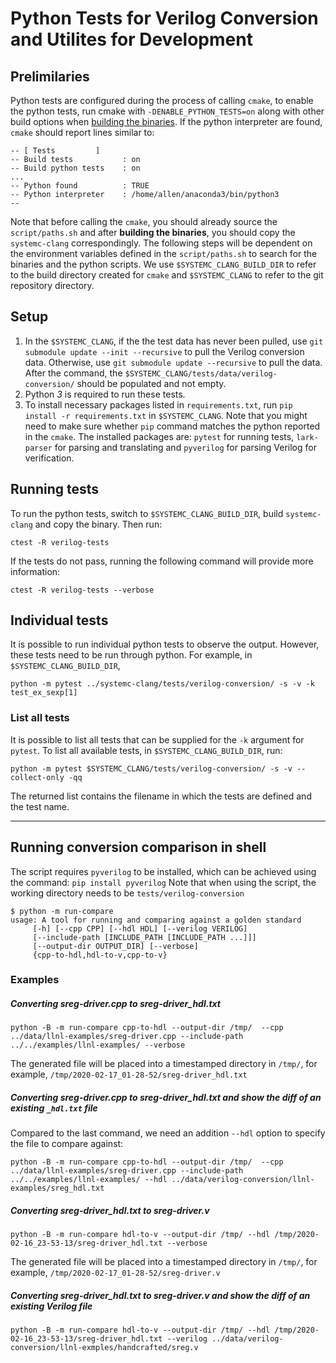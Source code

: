 # Python Tests for Verilog Conversion and Utilites for Development

## Prelimilaries
  Python tests are configured during the process of calling `cmake`, to enable the python tests, run cmake with `-DENABLE_PYTHON_TESTS=on` along with other build options when [building the binaries](doc/README.md#Installation).
  If the python interpreter are found, `cmake` should report lines similar to:
  ```
  -- [ Tests         ]
  -- Build tests           : on
  -- Build python tests    : on
  ...
  -- Python found          : TRUE
  -- Python interpreter    : /home/allen/anaconda3/bin/python3
  --
  ```
  Note that before calling the `cmake`, you should already source the `script/paths.sh` and after **building the binaries**, you should copy the `systemc-clang` correspondingly.
  The following steps will be dependent on the environment variables defined in the `script/paths.sh` to search for the binaries and the python scripts.
  We use `$SYSTEMC_CLANG_BUILD_DIR` to refer to the build directory created for `cmake` and `$SYSTEMC_CLANG` to refer to the git repository directory.

## Setup
  1. In the `$SYSTEMC_CLANG`, if the the test data has never been pulled, use `git submodule update --init --recursive` to pull the Verilog conversion data.
  Otherwise, use `git submodule update --recursive` to pull the data.
  After the command, the `$SYSTEMC_CLANG/tests/data/verilog-conversion/` should be populated and not empty.
  2. Python *3* is required to run these tests.
  3. To install necessary packages listed in `requirements.txt`, run `pip install -r requirements.txt` in `$SYSTEMC_CLANG`. 
  Note that you might need to make sure whether `pip` command matches the python reported in the `cmake`.
  The installed packages are: `pytest` for running tests, `lark-parser` for parsing and translating and `pyverilog` for parsing Verilog for verification.

## Running tests
  To run the python tests, switch to `$SYSTEMC_CLANG_BUILD_DIR`, build `systemc-clang` and copy the binary.
  Then run:
  ```
  ctest -R verilog-tests
  ``` 
  If the tests do not pass, running the following command will provide more information:
  ```
  ctest -R verilog-tests --verbose
  ```


## Individual tests
  It is possible to run individual python tests to observe the output.
  However, these tests need to be run through python.
  For example, in `$SYSTEMC_CLANG_BUILD_DIR`,
  ```
  python -m pytest ../systemc-clang/tests/verilog-conversion/ -s -v -k test_ex_sexp[1]
  ```


### List all tests
  It is possible to list all tests that can be supplied for the `-k` argument for `pytest`.
  To list all available tests, in `$SYSTEMC_CLANG_BUILD_DIR`, run:
  ```
  python -m pytest $SYSTEMC_CLANG/tests/verilog-conversion/ -s -v --collect-only -qq
  ```
  The returned list contains the filename in which the tests are defined and the test name.

---

## Running conversion comparison in shell
  The script requires `pyverilog` to be installed, which can be achieved using the command: `pip install pyverilog`
  Note that when using the script, the working directory needs to be `tests/verilog-conversion`
  ```
  $ python -m run-compare
  usage: A tool for running and comparing against a golden standard
       [-h] [--cpp CPP] [--hdl HDL] [--verilog VERILOG]
       [--include-path [INCLUDE_PATH [INCLUDE_PATH ...]]]
       [--output-dir OUTPUT_DIR] [--verbose]
       {cpp-to-hdl,hdl-to-v,cpp-to-v}
   ```
   
### Examples
##### Converting sreg-driver.cpp to sreg-driver_hdl.txt
   ```
   python -B -m run-compare cpp-to-hdl --output-dir /tmp/  --cpp ../data/llnl-examples/sreg-driver.cpp --include-path ../../examples/llnl-examples/ --verbose
   ```
   The generated file will be placed into a timestamped directory in `/tmp/`, for example, `/tmp/2020-02-17_01-28-52/sreg-driver_hdl.txt`
##### Converting sreg-driver.cpp to sreg-driver_hdl.txt and show the diff of an existing `_hdl.txt` file
   Compared to the last command, we need an addition `--hdl` option to specify the file to compare against:
   ```
   python -B -m run-compare cpp-to-hdl --output-dir /tmp/  --cpp ../data/llnl-examples/sreg-driver.cpp --include-path ../../examples/llnl-examples/ --hdl ../data/verilog-conversion/llnl-examples/sreg_hdl.txt
   ```
##### Converting sreg-driver_hdl.txt to sreg-driver.v
   ```
   python -B -m run-compare hdl-to-v --output-dir /tmp/ --hdl /tmp/2020-02-16_23-53-13/sreg-driver_hdl.txt --verbose
   ```
   The generated file will be placed into a timestamped directory in `/tmp/`, for example, `/tmp/2020-02-17_01-28-52/sreg-driver.v`
##### Converting sreg-driver_hdl.txt to sreg-driver.v and show the diff of an existing Verilog file
   ```
   python -B -m run-compare hdl-to-v --output-dir /tmp/ --hdl /tmp/2020-02-16_23-53-13/sreg-driver_hdl.txt --verilog ../data/verilog-conversion/llnl-exmples/handcrafted/sreg.v
   ```

